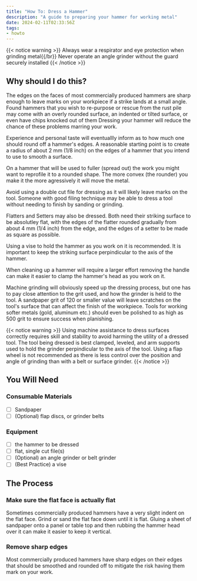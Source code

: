 ```yaml
---
title: "How To: Dress a Hammer"
description: "A guide to preparing your hammer for working metal"
date: 2024-02-11T02:33:56Z
tags:
- howto
---
```

{{< notice warning >}}
Always wear a respirator and eye protection when grinding metal{{/br}}
Never operate an angle grinder without the guard securely installed
{{< /notice >}}

## Why should I do this?

The edges on the faces of most commercially produced hammers are sharp enough to leave marks on your workpiece if a strike lands at a small angle.
Found hammers that you wish to re-purpose or rescue from the rust pile may come with an overly rounded surface, an indented or tilted surface, or even have chips knocked out of them
Dressing your hammer will reduce the chance of these problems marring your work.

Experience and personal taste will eventuallly inform as to how much one should round off a hammer's edges.
A reasonable starting point is to create a radius of about 2 mm (1/8 inch) on the edges of a hammer that you intend to use to smooth a surface.

On a hammer that will be used to fuller (spread out) the work you might want to reprofile it to a rounded shape. The more convex (the rounder) you make it the more agressively it will move the metal.

Avoid using a double cut file for dressing as it will likely leave marks on the tool.
Someone with good filing technique may be able to dress a tool without needing to finish by sanding or grinding.

Flatters and Setters may also be dressed. 
Both need their striking surface to be absolutley flat, with the edges of the flatter rounded gradually from about 4 mm (1/4 inch) from the edge, and the edges of a setter to be made as square as possible.

Using a vise to hold the hammer as you work on it is recommended.
It is important to keep the striking surface perpindicular to the axis of the hammer.

When cleaning up a hammer will require a larger effort removing the handle can make it easier to clamp the hammer's head as you work on it.

Machine grinding will obviously speed up the dressing process, but one has to pay close attention to the grit used, and how the grinder is held to the tool.
A sandpaper grit of 120 or smaller value will leave scratches on the tool's surface that can affect the finish of the workpiece.
Tools for working softer metals (gold, aluminum etc.) should even be polished to as high as 500 grit to ensure success when planishing.

{{< notice warning >}}
Using machine assistance to dress surfaces correctly requires skill and stability to avoid harming the utility of a dressed tool.
The tool being dressed is best clamped, leveled, and arm supports used to hold the grinder perpindicular to the axis of the tool.
Using a flap wheel is not recommended as there is less control over the position and angle of grinding than with a belt or surface grinder.
{{< /notice >}}

## You Will Need

### Consumable Materials

- [ ] Sandpaper
- [ ] (Optional) flap discs, or grinder belts

### Equipment

- [ ] the hammer to be dressed
- [ ] flat, single cut file(s)
- [ ] (Optional) an angle grinder or belt grinder
- [ ] (Best Practice) a vise

## The Process

### Make sure the flat face is actually flat

Sometimes commercially produced hammers have a very slight indent on the flat face. Grind or sand the flat face down until it is flat.
Gluing a sheet of sandpaper onto a panel or table top and then rubbing the hammer head over it can make it easier to keep it vertical.

### Remove sharp edges

Most commercially produced hammers have sharp edges on their edges that should be smoothed and rounded off to mitigate the risk having them mark on your work.
